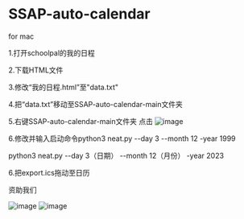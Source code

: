 # SSAP-auto-calendar


for mac

1.打开schoolpal的我的日程

2.下载HTML文件

3.修改“我的日程.html”至"data.txt"

4.把“data.txt”移动至SSAP-auto-calendar-main文件夹

5.右键SSAP-auto-calendar-main文件夹 点击
![image](https://github.com/05lpl/SSAP-auto-calendar/assets/91683680/f9e439f2-af54-46aa-ae8a-06db61d090d0)

6.修改并输入启动命令python3 neat.py --day 3 --month 12 -year 1999

python3 neat.py --day 3（日期） --month 12（月份） -year 2023


6.把export.ics拖动至日历


资助我们

![image](https://github.com/05lpl/SSAP-auto-calendar/assets/91683680/9fa9f057-416e-48a7-b1f9-dced29d5f95f)
![image](https://github.com/05lpl/SSAP-auto-calendar/assets/91683680/e4388870-e2e7-4902-b724-85b1e8f91766)


  
